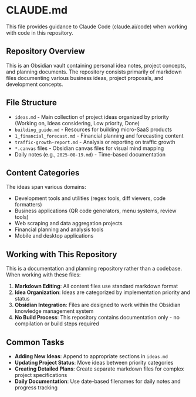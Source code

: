# CLAUDE.md

This file provides guidance to Claude Code (claude.ai/code) when working with code in this repository.

## Repository Overview

This is an Obsidian vault containing personal idea notes, project concepts, and planning documents. The repository consists primarily of markdown files documenting various business ideas, project proposals, and development concepts.

## File Structure

- `ideas.md` - Main collection of project ideas organized by priority (Working on, Ideas considering, Low priority, Done)
- `building_guide.md` - Resources for building micro-SaaS products
- `1_financial_forecast.md` - Financial planning and forecasting content
- `traffic-growth-report.md` - Analysis or reporting on traffic growth
- `*.canvas` files - Obsidian canvas files for visual mind mapping
- Daily notes (e.g., `2025-08-19.md`) - Time-based documentation

## Content Categories

The ideas span various domains:
- Development tools and utilities (regex tools, diff viewers, code formatters)
- Business applications (QR code generators, menu systems, review tools)
- Web scraping and data aggregation projects
- Financial planning and analysis tools
- Mobile and desktop applications

## Working with This Repository

This is a documentation and planning repository rather than a codebase. When working with these files:

1. **Markdown Editing**: All content files use standard markdown format
2. **Idea Organization**: Ideas are categorized by implementation priority and status
3. **Obsidian Integration**: Files are designed to work within the Obsidian knowledge management system
4. **No Build Process**: This repository contains documentation only - no compilation or build steps required

## Common Tasks

- **Adding New Ideas**: Append to appropriate sections in `ideas.md`
- **Updating Project Status**: Move ideas between priority categories
- **Creating Detailed Plans**: Create separate markdown files for complex project specifications
- **Daily Documentation**: Use date-based filenames for daily notes and progress tracking